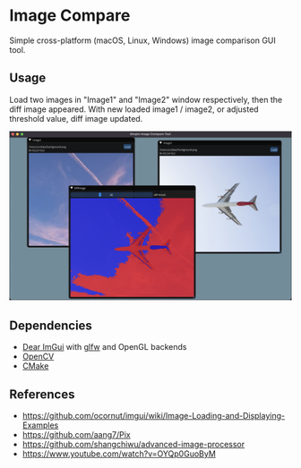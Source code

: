 # Image Compare

Simple cross-platform (macOS, Linux, Windows) image comparison GUI tool.

## Usage
Load two images in "Image1" and "Image2" window respectively, then the diff image appeared. With new loaded image1 / image2, or adjusted threshold value, diff image updated.

![](snapshot.png)

## Dependencies
- [Dear ImGui](https://github.com/ocornut/imgui) with [glfw](https://github.com/glfw/glfw) and OpenGL backends
- [OpenCV](https://github.com/opencv/opencv)
- [CMake](https://cmake.org)

## References
- https://github.com/ocornut/imgui/wiki/Image-Loading-and-Displaying-Examples
- https://github.com/aang7/Pix
- https://github.com/shangchiwu/advanced-image-processor
- https://www.youtube.com/watch?v=OYQp0GuoByM